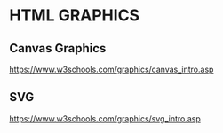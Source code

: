 # HTML GRAPHICS

## Canvas Graphics

https://www.w3schools.com/graphics/canvas_intro.asp

## SVG

https://www.w3schools.com/graphics/svg_intro.asp

